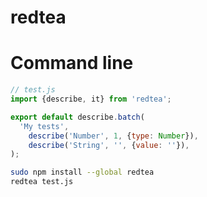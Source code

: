 redtea
===

# Command line

```javascript
// test.js
import {describe, it} from 'redtea';

export default describe.batch(
  'My tests',
    describe('Number', 1, {type: Number}),
    describe('String', '', {value: ''}),
);
```

```bash
sudo npm install --global redtea
redtea test.js
```
